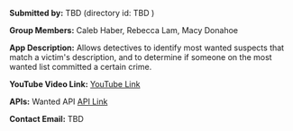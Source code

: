 **Submitted by:** TBD (directory id: TBD )
           
**Group Members:** Caleb Haber, Rebecca Lam, Macy Donahoe
           
**App Description:** Allows detectives to identify most wanted suspects that match a victim's description, and to determine if someone on the most wanted list committed a certain crime. 

**YouTube Video Link:** [YouTube Link]()

**APIs:** Wanted API [API Link](https://fbi.gov/wanted/api)
    
**Contact Email:**  TBD